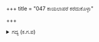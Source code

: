 +++
title = "047 ಕಾಯಲಾಪರೆ ಕರೆದುಕೊಳ್ಳಾ"

+++

<details><summary>ಗದ್ಯ (ಕ.ಗ.ಪ) </summary>

47. ನಿನ್ನನ್ನು ಕಾಯಲು ಅವರು ಸಮರ್ಥರಾದರೆ ಭೀಮ, ಅರ್ಜುನ, ನಕುಲ, ಅಥವಾ ನಿಮ್ಮ ನಾಯಕರಲ್ಲಿ ಹೆಚ್ಚಿನ  ಯೋಧರನ್ನು ಅತಿರಥಮಹಾರಥರನ್ನು ಕರೆದುಕೋ. ಸಾಯಲು ಹೆದರುವೆಯಾದರೆ ಬಿಲ್ಲನ್ನು ಇಳಿಸು. ನಿನ್ನನ್ನು ನೋಯಿಸುವುದಿಲ್ಲ. ನಿನ್ನನ್ನು ಮಾತನಾಡಿಸಿದರೆ ಕೌರವರಾಯನ ಆಣೆ! ನೃಪಾಲ, ಕೇಳು ಎನ್ನುತ್ತ ಕರ್ಣನು ಬಾಣಗಳನ್ನು ಬಿಟ್ಟನು.
</details>
